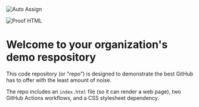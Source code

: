 ![Auto Assign](https://github.com/beyoglu5/demo-repository/actions/workflows/auto-assign.yml/badge.svg)

![Proof HTML](https://github.com/beyoglu5/demo-repository/actions/workflows/proof-html.yml/badge.svg)

# Welcome to your organization's demo respository
This code repository (or "repo") is designed to demonstrate the best GitHub has to offer with the least amount of noise.

The repo includes an `index.html` file (so it can render a web page), two GitHub Actions workflows, and a CSS stylesheet dependency.
